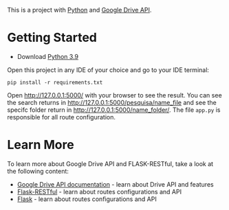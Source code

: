 This is a project with [Python](https://www.python.org/downloads/) and [Google Drive API](https://console.cloud.google.com/apis/library/drive.googleapis.com?id=e44a1596-da14-427c-9b36-5eb6acce3775&project=projeto-313518&hl=pt-br&supportedpurview=project).

# Getting Started
* Download [Python 3.9](https://www.python.org/downloads/)

Open this project in any IDE of your choice and go to your IDE terminal:
~~~
pip install -r requirements.txt
~~~
Open http://127.0.0.1:5000/ with your browser to see the result.
You can see the search returns in http://127.0.0.1:5000/pesquisa/name_file and see the specifc folder return in http://127.0.0.1:5000/name_folder/. The file `app.py` is responsible for all route configuration.  

# Learn More
To learn more about Google Drive API and FLASK-RESTful, take a look at the following content:
* [Google Drive API documentation](https://developers.google.com/drive/api/v3/about-sdk?hl=pt_BR) - learn about Drive API and features
* [Flask-RESTful](https://flask-restful.readthedocs.io/en/latest/) - learn about routes configurations and API 
* [Flask](https://flask.palletsprojects.com/en/2.0.x/) - learn about routes configurations and API 
